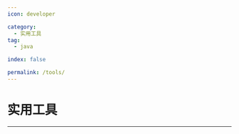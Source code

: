 ```yaml
---
icon: developer

category:
  - 实用工具
tag:
  - java

index: false

permalink: /tools/
---
```


# 实用工具

<Catalog base='/tools/' />

---
